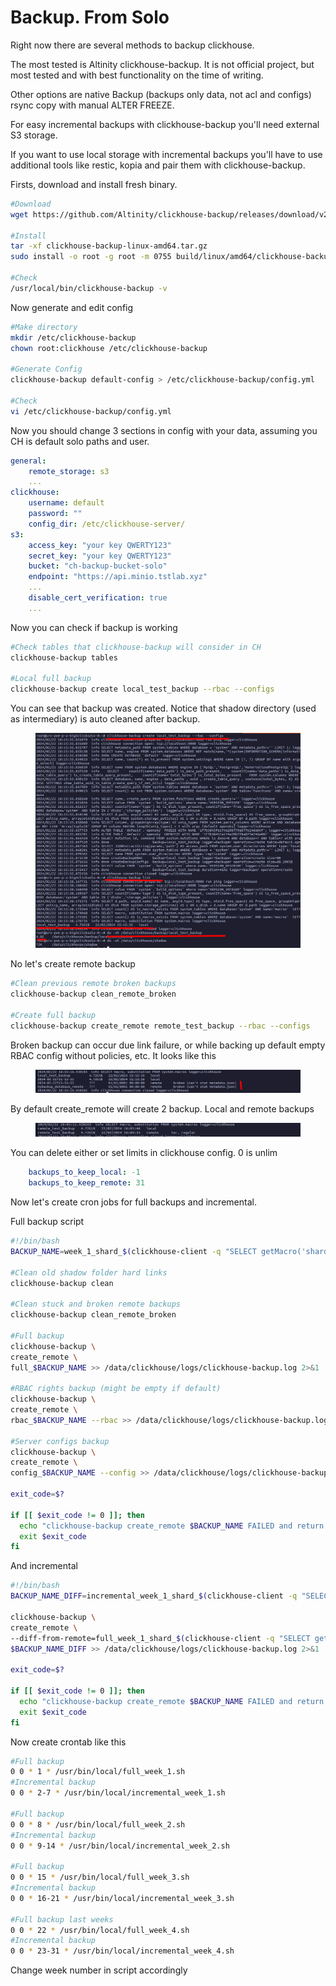 # Backup. From Solo

Right now there are several methods to backup clickhouse.

The most tested is Altinity clickhouse-backup. It is not official project, but most tested and with best functionality on the time of writing.

Other options are native Backup (backups only data, not acl and configs) rsync copy with manual ALTER FREEZE.

For easy incremental backups with clickhouse-backup you'll need external S3 storage.&#x20;

If you want to use local storage with incremental backups you'll have to use additional tools like restic, kopia and pair them with clickhouse-backup.&#x20;

Firsts, download and install fresh binary.

```bash
#Download
wget https://github.com/Altinity/clickhouse-backup/releases/download/v2.4.32/clickhouse-backup-linux-amd64.tar.gz

#Install
tar -xf clickhouse-backup-linux-amd64.tar.gz
sudo install -o root -g root -m 0755 build/linux/amd64/clickhouse-backup /usr/local/bin

#Check
/usr/local/bin/clickhouse-backup -v
```

Now generate and edit config

```bash
#Make directory
mkdir /etc/clickhouse-backup
chown root:clickhouse /etc/clickhouse-backup

#Generate Config
clickhouse-backup default-config > /etc/clickhouse-backup/config.yml

#Check
vi /etc/clickhouse-backup/config.yml
```

Now you should change 3 sections in config with your data, assuming you CH is default solo paths and user.&#x20;

```yaml
general:
    remote_storage: s3
    ...
clickhouse:
    username: default
    password: ""
    config_dir: /etc/clickhouse-server/
s3:
    access_key: "your key QWERTY123"
    secret_key: "your key QWERTY123"
    bucket: "ch-backup-bucket-solo"
    endpoint: "https://api.minio.tstlab.xyz"
    ...
    disable_cert_verification: true
    ...
```

Now you can check if backup is working

```bash
#Check tables that clickhouse-backup will consider in CH
clickhouse-backup tables

#Local full backup
clickhouse-backup create local_test_backup --rbac --configs
```

You can see that backup was created. Notice that shadow directory (used as intermediary) is auto cleaned after backup.

<figure><img src="../../.gitbook/assets/image.png" alt=""><figcaption></figcaption></figure>

No let's create remote backup

```bash
#Clean previous remote broken backups
clickhouse-backup clean_remote_broken

#Create full backup
clickhouse-backup create_remote remote_test_backup --rbac --configs
```

Broken backup can occur due link failure, or while backing up default empty RBAC config without policies, etc. It looks like this

<figure><img src="../../.gitbook/assets/image (2).png" alt=""><figcaption></figcaption></figure>

By default create\_remote will create 2 backup. Local and remote backups

<figure><img src="../../.gitbook/assets/image (3).png" alt=""><figcaption></figcaption></figure>

You can delete either or set limits in clickhouse config. 0 is unlim

```yaml
    backups_to_keep_local: -1
    backups_to_keep_remote: 31
```

Now let's create cron jobs for full backups and incremental.&#x20;

Full backup script

```bash
#!/bin/bash
BACKUP_NAME=week_1_shard_$(clickhouse-client -q "SELECT getMacro('shard')")

#Clean old shadow folder hard links
clickhouse-backup clean

#Clean stuck and broken remote backups
clickhouse-backup clean_remote_broken

#Full backup
clickhouse-backup \
create_remote \
full_$BACKUP_NAME >> /data/clickhouse/logs/clickhouse-backup.log 2>&1

#RBAC rights backup (might be empty if default)
clickhouse-backup \
create_remote \
rbac_$BACKUP_NAME --rbac >> /data/clickhouse/logs/clickhouse-backup.log 2>&1

#Server configs backup
clickhouse-backup \
create_remote \
config_$BACKUP_NAME --config >> /data/clickhouse/logs/clickhouse-backup.log 2>&1

exit_code=$?

if [[ $exit_code != 0 ]]; then
  echo "clickhouse-backup create_remote $BACKUP_NAME FAILED and return $exit_code exit code"
  exit $exit_code
fi
```

And incremental

```bash
#!/bin/bash
BACKUP_NAME_DIFF=incremental_week_1_shard_$(clickhouse-client -q "SELECT getMacro('shard')")_$(date -u +%Y-%m-%dT%H-%M-%S)

clickhouse-backup \
create_remote \
--diff-from-remote=full_week_1_shard_$(clickhouse-client -q "SELECT getMacro('shard')") \
$BACKUP_NAME_DIFF >> /data/clickhouse/logs/clickhouse-backup.log 2>&1

exit_code=$?

if [[ $exit_code != 0 ]]; then
  echo "clickhouse-backup create_remote $BACKUP_NAME FAILED and return $exit_code exit code"
  exit $exit_code
fi

```

Now create crontab like this&#x20;

```bash
#Full backup
0 0 * 1 * /usr/bin/local/full_week_1.sh
#Incremental backup
0 0 * 2-7 * /usr/bin/local/incremental_week_1.sh

#Full backup
0 0 * 8 * /usr/bin/local/full_week_2.sh
#Incremental backup
0 0 * 9-14 * /usr/bin/local/incremental_week_2.sh

#Full backup
0 0 * 15 * /usr/bin/local/full_week_3.sh
#Incremental backup
0 0 * 16-21 * /usr/bin/local/incremental_week_3.sh

#Full backup last weeks
0 0 * 22 * /usr/bin/local/full_week_4.sh
#Incremental backup
0 0 * 23-31 * /usr/bin/local/incremental_week_4.sh
```

Change week number in script accordingly

